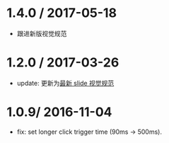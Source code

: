 1.4.0 / 2017-05-18
==================
* 跟进新版视觉规范

1.2.0 / 2017-03-26
==================
* update: 更新为[最新 slide 视觉规范](http://demo.alibaba-inc.com/system/vds_extracted/f5/ef/d5/77/34766d9356c445afe9d68c5b/SaltUI%E4%BA%8C%E6%9C%9F0310-%E5%B1%8B%E5%8F%B0/index.html#artboard3)

1.0.9/ 2016-11-04
==================
 * fix: set longer click trigger time (90ms -> 500ms).
